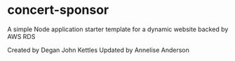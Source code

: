 # concert-sponsor
A simple Node application starter template for a dynamic website backed by AWS RDS

Created by Degan John Kettles
Updated by Annelise Anderson
